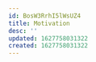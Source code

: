 ```yaml
---
id: BosW3RrhI5lWsUZ4
title: Motivation
desc: ''
updated: 1627758031322
created: 1627758031322
---
```


